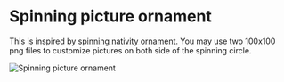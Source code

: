 # Spinning picture ornament

This is inspired by [spinning nativity ornament](https://www.thingiverse.com/thing:1177333). You may use two 100x100 png files to customize pictures on both side of the spinning circle. 

![Spinning picture ornament](http://thingiverse-production-new.s3.amazonaws.com/renders/d5/c4/fe/1f/9b/44d1c379100277e73f36c1462fa941be_preview_featured.jpg)